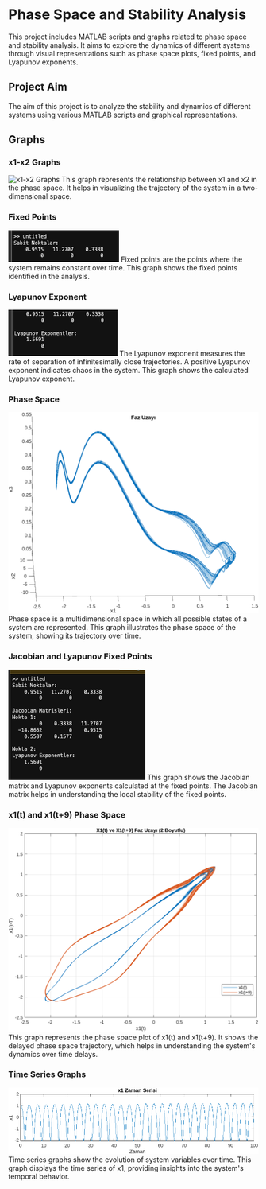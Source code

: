 # Phase Space and Stability Analysis

This project includes MATLAB scripts and graphs related to phase space and stability analysis. It aims to explore the dynamics of different systems through visual representations such as phase space plots, fixed points, and Lyapunov exponents.

## Project Aim

The aim of this project is to analyze the stability and dynamics of different systems using various MATLAB scripts and graphical representations.

## Graphs

### x1-x2 Graphs
![x1-x2 Graphs](./XnXn_Grafikleri.png)
This graph represents the relationship between x1 and x2 in the phase space. It helps in visualizing the trajectory of the system in a two-dimensional space.

### Fixed Points
![Fixed Points](./fixed_points.png)
Fixed points are the points where the system remains constant over time. This graph shows the fixed points identified in the analysis.

### Lyapunov Exponent
![Lyapunov Exponent](./lyapunov_usteli.png)
The Lyapunov exponent measures the rate of separation of infinitesimally close trajectories. A positive Lyapunov exponent indicates chaos in the system. This graph shows the calculated Lyapunov exponent.

### Phase Space
![Phase Space](./faz_uzayi_grafigi.png)
Phase space is a multidimensional space in which all possible states of a system are represented. This graph illustrates the phase space of the system, showing its trajectory over time.

### Jacobian and Lyapunov Fixed Points
![Jacobian and Lyapunov Fixed Points](./jacobian_lyapunov_fixed_points.png)
This graph shows the Jacobian matrix and Lyapunov exponents calculated at the fixed points. The Jacobian matrix helps in understanding the local stability of the fixed points.

### x1(t) and x1(t+9) Phase Space
![x1(t) and x1(t+9) Phase Space](./x1_t_ve_x1_t9_faz_uzay_grafigi.png)
This graph represents the phase space plot of x1(t) and x1(t+9). It shows the delayed phase space trajectory, which helps in understanding the system's dynamics over time delays.

### Time Series Graphs
![Time Series Graphs](./zamanserisi_grafikleri.png)
Time series graphs show the evolution of system variables over time. This graph displays the time series of x1, providing insights into the system's temporal behavior.
